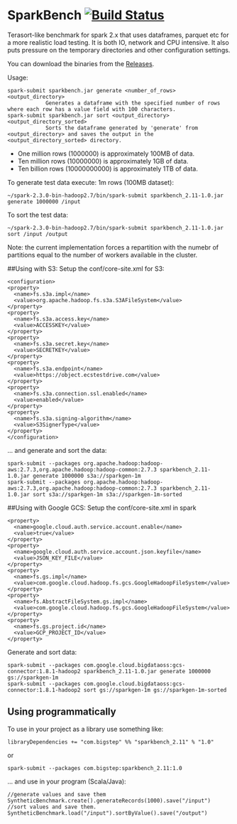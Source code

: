 # SparkBench [![Build Status](https://travis-ci.org/bigstepinc/SparkBench.svg?branch=master)](https://travis-ci.org/bigstepinc/SparkBench)
Terasort-like benchmark for spark 2.x that uses dataframes, parquet etc for a more realistic load testing. It is both IO, network and CPU intensive. It also puts pressure on the temporary directories and other configuration settings.

You can download the binaries from the [Releases](https://github.com/bigstepinc/SparkBench/releases).

Usage: 
```
spark-submit sparkbench.jar generate <number_of_rows> <output_directory>
            Generates a dataframe with the specified number of rows where each row has a value field with 100 characters.
spark-submit sparkbench.jar sort <output_directory> <output_directory_sorted>
            Sorts the dataframe generated by 'generate' from <output_directory> and saves the output in the <output_directory_sorted> directory.
```

- One million rows (1000000) is approximately 100MB of data.
- Ten million rows (10000000) is approximately 1GB of data. 
- Ten billion rows (10000000000) is approximately 1TB of data. 

To generate test data execute: 1m rows (100MB dataset):
```
~/spark-2.3.0-bin-hadoop2.7/bin/spark-submit sparkbench_2.11-1.0.jar generate 1000000 /input
```
To sort the test data:
```
~/spark-2.3.0-bin-hadoop2.7/bin/spark-submit sparkbench_2.11-1.0.jar sort /input /output
```

Note: the current implementation forces a repartition with the numebr of partitions equal to the number of workers available in the cluster.

##Using with S3:
Setup the conf/core-site.xml for S3:
```
<configuration>
<property>
  <name>fs.s3a.impl</name>
  <value>org.apache.hadoop.fs.s3a.S3AFileSystem</value>
</property>
<property>
  <name>fs.s3a.access.key</name>
  <value>ACCESSKEY</value>
</property>
<property>
  <name>fs.s3a.secret.key</name>
  <value>SECRETKEY</value>
</property>
<property>
  <name>fs.s3a.endpoint</name>
  <value>https://object.ecstestdrive.com</value>
</property>
<property>
  <name>fs.s3a.connection.ssl.enabled</name>
  <value>enabled</value>
</property>
<property>
  <name>fs.s3a.signing-algorithm</name>
  <value>S3SignerType</value>
</property>
</configuration>
```
... and generate and sort the data:
```
spark-submit --packages org.apache.hadoop:hadoop-aws:2.7.3,org.apache.hadoop:hadoop-common:2.7.3 sparkbench_2.11-1.0.jar generate 1000000 s3a://sparkgen-1m
spark-submit --packages org.apache.hadoop:hadoop-aws:2.7.3,org.apache.hadoop:hadoop-common:2.7.3 sparkbench_2.11-1.0.jar sort s3a://sparkgen-1m s3a://sparkgen-1m-sorted
```

##Using with Google GCS:
Setup the conf/core-site.xml in spark

```
<property>
  <name>google.cloud.auth.service.account.enable</name>
  <value>true</value>
</property>
<property>
  <name>google.cloud.auth.service.account.json.keyfile</name>
  <value>JSON_KEY_FILE</value>
</property>
<property>
  <name>fs.gs.impl</name>
  <value>com.google.cloud.hadoop.fs.gcs.GoogleHadoopFileSystem</value>
</property>
<property>
  <name>fs.AbstractFileSystem.gs.impl</name>
  <value>com.google.cloud.hadoop.fs.gcs.GoogleHadoopFileSystem</value>
</property>
<property>
  <name>fs.gs.project.id</name>
  <value>GCP_PROJECT_ID</value>
</property>
```
Generate and sort data:
```
spark-submit --packages com.google.cloud.bigdataoss:gcs-connector:1.8.1-hadoop2 sparkbench_2.11-1.0.jar generate 1000000 gs://sparkgen-1m
spark-submit --packages com.google.cloud.bigdataoss:gcs-connector:1.8.1-hadoop2 sort gs://sparkgen-1m gs://sparkgen-1m-sorted
```


## Using programmatically
To use in your project as a library use something like:

```
libraryDependencies += "com.bigstep" %% "sparkbench_2.11" % "1.0" 
```
or
```
spark-submit --packages com.bigstep:sparkbench_2.11:1.0
```
... and use in your program (Scala/Java):
```
//generate values and save them
SyntheticBenchmark.create().generateRecords(1000).save("/input")
//sort values and save them.
SyntheticBenchmark.load("/input").sortByValue().save("/output")
```

